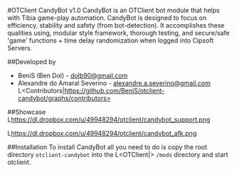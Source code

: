 #OTClient CandyBot v1.0
CandyBot is an OTClient bot module that helps with Tibia game-play automation. CandyBot is designed to focus on efficiency, stability and safety (from bot-detection). It accomplishes these qualities using, modular style framework, thorough testing, and secure/safe 'game' functions + time delay randomization when logged into Cipsoft Servers.

##Developed by
* BeniS (Ben Dol) - dolb90@gmail.com
* Alexandre do Amaral Severino - alexandre.a.severino@gmail.com
L<Contributors|https://github.com/BeniS/otclient-candybot/graphs/contributors>

##Showcase
L<https://dl.dropbox.com/u/49948294/otclient/candybot_support.png>

L<https://dl.dropbox.com/u/49948294/otclient/candybot_afk.png>

##Installation
To install CandyBot all you need to do is copy the root directory `otclient-candybot` into the L<OTClient|> `/mods` directory and start otclient.